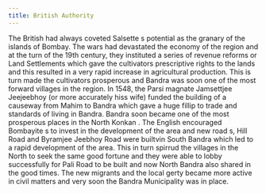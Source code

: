 ```yaml
---
title: British Authority
---
```


The British had always coveted Salsette s potential as the granary of the
islands of Bombay. The wars had devastated the economy of the region and at the
turn of the 19th century, they instituted a series of revenue reforms or Land
Settlements which gave the cultivators prescriptive rights to the lands and this
resulted in a very rapid increase in agricultural production. This is turn made
the cultivators prosperous and Bandra was soon one of the most forward villages
in the region. In 1548, the Parsi magnate Jamsettjee Jeejeebhoy (or more
accurately hiss wife) funded the building of a causeway from Mahim to Bandra
which gave a huge fillip to trade and standards of living in Bandra. Bandra soon
became one of the most prosperous places in the North Konkan . The English
encouraged Bombayite s to invest in the development of the area and new road s,
Hill Road and Byramjee Jeebhoy Road were builtvin South Bandra which led to a
rapid development of the area. This in turn spirrud the villages in the North to
seek the same good fortune and they were able to lobby successfully for Pali
Road to be built and now North Bandra also shared in the good times. The new
migrants and the local gerty became more active in civil matters and very soon
the Bandra Municipality was in place.

